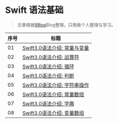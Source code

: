 # Swift 语法基础

> 文章根据[99ios](http://www.99ios.com/index.php/author/1/)Blog整理，只用做个人整理与学习。


序号 | 标题
------- | -------
01 | [Swift3.0语法介绍: 常量与变量](https://github.com/CalvinCheungCoder/Swift/blob/master/01-%E5%B8%B8%E9%87%8F%E5%92%8C%E5%8F%98%E9%87%8F/Swift3.0%E8%AF%AD%E6%B3%95%E4%BB%8B%E7%BB%8D:%20%E5%B8%B8%E9%87%8F%E4%B8%8E%E5%8F%98%E9%87%8F.md)
02 | [Swift3.0语法介绍: 运算符](https://github.com/CalvinCheungCoder/Swift/blob/master/02-%E8%BF%90%E7%AE%97%E7%AC%A6/Swift3.0%E8%AF%AD%E6%B3%95%E4%BB%8B%E7%BB%8D%EF%BC%9A%E8%BF%90%E7%AE%97%E7%AC%A6.md)
03 | [Swift3.0语法介绍: 循环](https://github.com/CalvinCheungCoder/Swift/blob/master/03-%E5%BE%AA%E7%8E%AF/Swift3.0%E8%AF%AD%E6%B3%95%E4%BB%8B%E7%BB%8D-%E5%BE%AA%E7%8E%AF.md)
04 | [Swift3.0语法介绍: 判断](https://github.com/CalvinCheungCoder/Swift/blob/master/04-%E5%88%A4%E6%96%AD/Swift3.0%E8%AF%AD%E6%B3%95%E4%BB%8B%E7%BB%8D-%E5%88%A4%E6%96%AD.md)
05 | [Swift3.0语法介绍: 字符串操作](https://github.com/CalvinCheungCoder/Swift/blob/master/05-%E5%AD%97%E7%AC%A6%E4%B8%B2%E6%93%8D%E4%BD%9C/Swift3.0%E8%AF%AD%E6%B3%95%E4%BB%8B%E7%BB%8D-%E5%AD%97%E7%AC%A6%E4%B8%B2%E6%93%8D%E4%BD%9C.md)
06 | [Swift3.0语法介绍: 常量数组](https://github.com/CalvinCheungCoder/Swift/blob/master/06-%E5%B8%B8%E9%87%8F%E6%95%B0%E7%BB%84/Swift3.0%E8%AF%AD%E6%B3%95%E4%BB%8B%E7%BB%8D-%E5%B8%B8%E9%87%8F%E6%95%B0%E7%BB%84.md)
07 | [Swift3.0语法介绍: 字典](https://github.com/CalvinCheungCoder/Swift/blob/master/07-%E5%AD%97%E5%85%B8/Swift3.0%E8%AF%AD%E6%B3%95%E4%BB%8B%E7%BB%8D-%E5%AD%97%E5%85%B8.md)
08 | [Swift3.0语法介绍: 变量数组](https://github.com/CalvinCheungCoder/Swift/blob/master/08-%E5%8F%98%E9%87%8F%E6%95%B0%E7%BB%84/Swift3.0%E8%AF%AD%E6%B3%95%E4%BB%8B%E7%BB%8D-%E5%8F%98%E9%87%8F%E6%95%B0%E7%BB%84%20.md)


